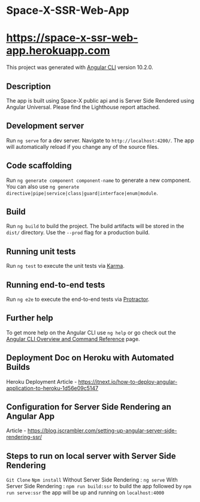 # Space-X-SSR-Web-App

# https://space-x-ssr-web-app.herokuapp.com

This project was generated with [Angular CLI](https://github.com/angular/angular-cli) version 10.2.0.

## Description

The app is built using Space-X public api and is Server Side Rendered using Angular Universal.
Please find the Lighthouse report attached.

## Development server

Run `ng serve` for a dev server. Navigate to `http://localhost:4200/`. The app will automatically reload if you change any of the source files.

## Code scaffolding

Run `ng generate component component-name` to generate a new component. You can also use `ng generate directive|pipe|service|class|guard|interface|enum|module`.

## Build

Run `ng build` to build the project. The build artifacts will be stored in the `dist/` directory. Use the `--prod` flag for a production build.

## Running unit tests

Run `ng test` to execute the unit tests via [Karma](https://karma-runner.github.io).

## Running end-to-end tests

Run `ng e2e` to execute the end-to-end tests via [Protractor](http://www.protractortest.org/).

## Further help

To get more help on the Angular CLI use `ng help` or go check out the [Angular CLI Overview and Command Reference](https://angular.io/cli) page.

## Deployment Doc on Heroku with Automated Builds

Heroku Deployment Article - https://itnext.io/how-to-deploy-angular-application-to-heroku-1d56e09c5147

## Configuration for Server Side Rendering an Angular App

Article - https://blog.jscrambler.com/setting-up-angular-server-side-rendering-ssr/

## Steps to run on local server with Server Side Rendering

`Git Clone`
`Npm install`
Without Server Side Rendering : `ng serve`
With Server Side Rendering : `npm run build:ssr` to build the app followed by `npm run serve:ssr` the app will be up and running on `localhost:4000`
